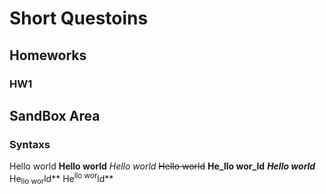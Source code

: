 # Short Questoins
## Homeworks
### HW1
## SandBox Area
### Syntaxs
Hello world
**Hello world**
*Hello world*
~~Hello world~~
**He_llo wor_ld**
***Hello world***
He<sub>llo wor</sub>ld**
He<sup>llo wor</sup>ld**



